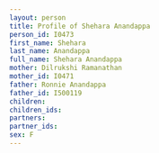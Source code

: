 ```yaml
---
layout: person
title: Profile of Shehara Anandappa
person_id: I0473
first_name: Shehara
last_name: Anandappa
full_name: Shehara Anandappa
mother: Dilrukshi Ramanathan
mother_id: I0471
father: Ronnie Anandappa
father_id: I500119
children:
children_ids:
partners:
partner_ids:
sex: F
---
```


